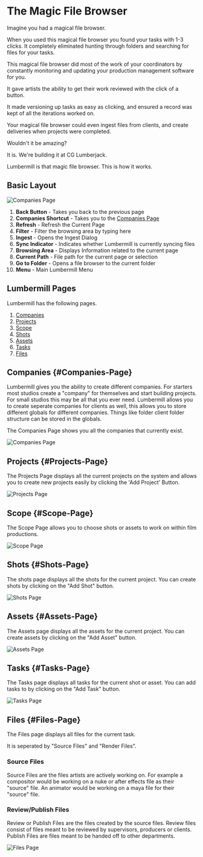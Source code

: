 # The Magic File Browser

Imagine you had a magical file browser.  

When you used this magical file browser you found your tasks with 1-3 clicks.  It completely eliminated hunting through folders and searching for files for your tasks.  

This magical file browser did most of the work of your coordinators by constantly monitoring and updating your production management software for you.

It gave artists the ability to get their work reviewed with the click of a button.

It made versioning up tasks as easy as clicking, and ensured a record was kept of all the iterations worked on.

Your magical file browser could even ingest files from clients, and create deliveries when projects were completed.  

Wouldn't it be amazing?

It is.  We're building it at CG Lumberjack. 

Lumbermill is that magic file browser.   This is how it works. 

## Basic Layout

![Companies Page](Key.png)

1) **Back Button** - Takes you back to the previous page
2) **Companies Shortcut** - Takes you to the [Companies Page](#Companies-Page)
3) **Refresh** - Refresh the Current Page
4) **Filter** - Filter the browsing area by typing here
5) **Ingest** - Opens the Ingest Dialog
6) **Sync Indicator** - Indicates whether Lumbermill is currently syncing files
7) **Browsing Area** - Displays Information related to the current page
8) **Current Path** - File path for the current page or selection
9) **Go to Folder** - Opens a file browser to the current folder
10) **Menu** - Main Lumbermill Menu

## Lumbermill Pages

Lumbermill has the following pages. 

1) [Companies](#Companies-Page)
2) [Projects](#Projects-Page)
3) [Scope](#Scope-Page)
4) [Shots](#Shots-Page)
5) [Assets](#Assets-Page)
6) [Tasks](#Tasks-Page)
7) [Files](#Files-Page)

## Companies {#Companies-Page}

Lumbermill gives you the ability to create different companies.  For starters most studios create a "company" for themselves and start building projects.  For small studios this may be all that you ever need.  Lumbermill allows you to create seperate companies for clients as well, this allows you to store different globals for different companies.  Things like folder client folder structure can be stored in the globals. 

The Companies Page shows you all the companies that currently exist. 

![Companies Page](Companies.png) 

## Projects {#Projects-Page}

The Projects Page displays all the current projects on the system and allows you to create new projects easily by clicking the 'Add Project' Button. 

![Projects Page](Projects.png) 

## Scope {#Scope-Page}

The Scope Page allows you to choose shots or assets to work on within film productions. 

![Scope Page](Scope.png) 

## Shots {#Shots-Page}

The shots page displays all the shots for the current project.  You can create shots by clicking on the "Add Shot" button.

![Shots Page](Shots-View.png) 

## Assets {#Assets-Page}

The Assets page displays all the assets for the current project.  You can create assets by clicking on the "Add Asset" button.

![Assets Page](Assets-Page.png) 

## Tasks {#Tasks-Page}

The Tasks page displays all tasks for the current shot or asset.  You can add tasks to by clicking on the "Add Task" button.

![Tasks Page](Shots-Task-View.png) 

## Files {#Files-Page}

The Files page displays all files for the current task.  

It is seperated by "Source Files" and "Render Files". 

### Source Files

Source Files are the files artists are actively working on.  For example a compositor would be working on a nuke or after effects file as their "source" file.   An animator would be working on a maya file for their "source" file.  

### Review/Publish Files

Review or Publish Files are the files created by the source files.  Review files consist of files meant to be reviewed by supervisors, producers or clients.  Publish Files are files meant to be handed off to other departments. 

![Files Page](CompFilesA.png) 
